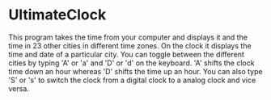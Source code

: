 # UltimateClock
This program takes the time from your computer and displays it and the time in 23 other cities in different time 
zones. On the clock it displays the time and date of a particular city. You can toggle between the different 
cities by typing 'A' or 'a' and 'D' or 'd' on the keyboard. 'A' shifts the clock time down an hour whereas 
'D' shifts the time up an hour. You can also type 'S' or 's' to switch the clock from a digital clock to a 
analog clock and vice versa.
